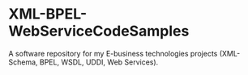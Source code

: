 # XML-BPEL-WebServiceCodeSamples
A software repository for my E-business technologies projects (XML-Schema, BPEL, WSDL, UDDI, Web Services).
